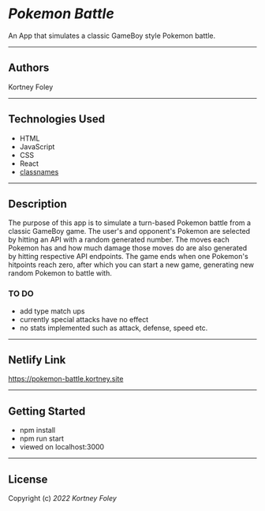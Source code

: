 # _Pokemon Battle_

An App that simulates a classic GameBoy style Pokemon battle.

---

## Authors

Kortney Foley

---

## Technologies Used

-   HTML
-   JavaScript
-   CSS
-   React
-   [classnames](https://github.com/JedWatson/classnames#readme)

---

## Description

The purpose of this app is to simulate a turn-based Pokemon battle from a classic GameBoy game. The user's and opponent's Pokemon are selected by hitting an API with a random generated number. The moves each Pokemon has and how much damage those moves do are also generated by hitting respective API endpoints. The game ends when one Pokemon's hitpoints reach zero, after which you can start a new game, generating new random Pokemon to battle with.

### TO DO

-   add type match ups
-   currently special attacks have no effect
-   no stats implemented such as attack, defense, speed etc.

---

## Netlify Link

https://pokemon-battle.kortney.site

---

## Getting Started

-   npm install
-   npm run start
-   viewed on localhost:3000

---

## License

Copyright (c) _2022_ _Kortney Foley_
